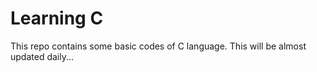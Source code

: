 
# Learning C

This repo contains some basic codes of C language.
This will be almost updated daily...

